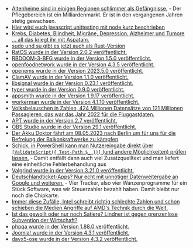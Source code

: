 * [Altenheime sind in einigen Regionen schlimmer als Gefängnisse.](https://netzfrauen.org/2023/04/30/pflege-5/) - Der Pflegebereich ist ein Milliardenmarkt. Er ist in den vergangenen Jahren stetig gewachsen.
* [Hier wird euch javascript unittesting mit node kurz beschrieben](https://www.30secondsofcode.org/articles/s/nodejs-test-module-introduction/)
* [Krebs, Diabetes, Blindheit, Migräne, Depression, Alzheimer und Tumore ... all das kriegt ihr mit Aspatam.](https://netzfrauen.org/2023/04/30/study-2/)
* [sudo und su gibt es jetzt auch als Rust-Version](https://www.phoronix.com/news/sudo-su-rewrite-rust)
* [RatOS wurde in der Version 2.0.2 veröffentlicht.](https://github.com/Rat-OS/RatOS/releases/tag/v2.0.2)
* [RBDOOM-3-BFG wurde in der Version 1.5.0 veröffentlicht.](https://github.com/RobertBeckebans/RBDOOM-3-BFG/releases/tag/v1.5.0)
* [openfoodnetwork wurde in der Version 4.3.5 veröffentlicht.](https://github.com/openfoodfoundation/openfoodnetwork/releases/tag/v4.3.5)
* [openems wurde in der Version 2023.5.0 veröffentlicht.](https://github.com/OpenEMS/openems/releases/tag/2023.5.0)
* [ClamAV wurde in der Version 1.1.0 veröffentlicht.](https://github.com/Cisco-Talos/clamav/releases/tag/clamav-1.1.0)
* [libsignal wurde in der Version 0.23.1 veröffentlicht.](https://github.com/signalapp/libsignal/releases/tag/v0.23.1)
* [typer wurde in der Version 0.9.0 veröffentlicht.](https://github.com/tiangolo/typer/releases/tag/0.9.0)
* [appsmith wurde in der Version 1.9.17 veröffentlicht.](https://github.com/appsmithorg/appsmith/releases/tag/v1.9.17)
* [workerman wurde in der Version 4.1.10 veröffentlicht.](https://github.com/walkor/workerman/releases/tag/v4.1.10)
* [Volksbelauschen in Zahlen, 424 Millionen Datensätze von 121 Millionen Passagieren, das war das Jahr 2022 für die Fluggastdaten.](https://netzpolitik.org/2023/424-millionen-datensaetze-deutlicher-anstieg-bei-der-fluggastdatenspeicherung/)
* [APT wurde in der Version 2.7 veröffentlicht.](https://www.phoronix.com/news/Debian-APT-2.7-Released)
* [OBS Studio wurde in der Version 29.1 veröffentlicht.](https://www.phoronix.com/news/OBS-Studio-29.1)
* [Der Akku Doktor fährt am 08.05.2023 nach Berlin um für uns für die Befreiung der Balkonkraftwerke zu kämpfen](https://www.akkudoktor.net/2023/05/02/jetzt-gilt-es-am-8-5/)
* [Schick, in PowerShell kann man Nutzereingabe direkt über `[ValidateScript({ Test-Path $_ })]` (und andere Möglichkeiten) prüfen lassen.](https://devblogs.microsoft.com/powershell-community/designing-powershell-for-end-users/) - Damit entfällt dann auch viel Zusatzquelltext und man liefert eine einheitliche Fehlerbehandlung aus
* [Valgrind wurde in der Version 3.21.0 veröffentlicht.](https://lwn.net/Articles/930651/)
* [Deutschlandticket-Apps? Nur echt mit unnötiger Datenweitergabe an Google und weiteren.](https://www.kuketz-blog.de/deutschlandticket-apps-49e-plus-datenweitergabe-an-google-und-co-deutschlandticket-teil1/) - Vier Tracker, also vier Wanzenprogramme für ein Stück Software, was wir Steuerzahler bezahlt haben. Damit bleibt nur noch die Chipkarte.
* [Immer diese Zufälle, Intel schreibt richtig schlechte Zahlen und schon schieben die Medien Angriffe auf AMD's Technik durch die Welt.](http://blog.fefe.de/?ts=9aaf9070)
* [Ist das gewollt oder nur noch Satiere? Lindner ist gegen grenzenlose Subvention der Wirtschaft?](http://blog.fefe.de/?ts=9aafffe4)
* [phpqa wurde in der Version 1.88.0 veröffentlicht.](https://github.com/jakzal/phpqa/releases/tag/v1.88.0)
* [Joomla! wurde in der Version 4.3.1 veröffentlicht.](https://github.com/joomla/joomla-cms/releases/tag/4.3.1)
* [davx5-ose wurde in der Version 4.3.2 veröffentlicht.](https://github.com/bitfireAT/davx5-ose/releases/tag/v4.3.2-ose)

